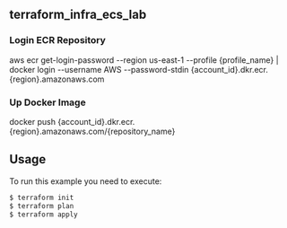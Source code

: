 ## terraform_infra_ecs_lab

<h3>Login ECR Repository</h3>
aws ecr get-login-password --region us-east-1 --profile {profile_name} | docker login --username AWS --password-stdin {account_id}.dkr.ecr.{region}.amazonaws.com

<h3>Up Docker Image</h3>
docker push {account_id}.dkr.ecr.{region}.amazonaws.com/{repository_name}

## Usage

To run this example you need to execute:

```bash
$ terraform init
$ terraform plan
$ terraform apply
